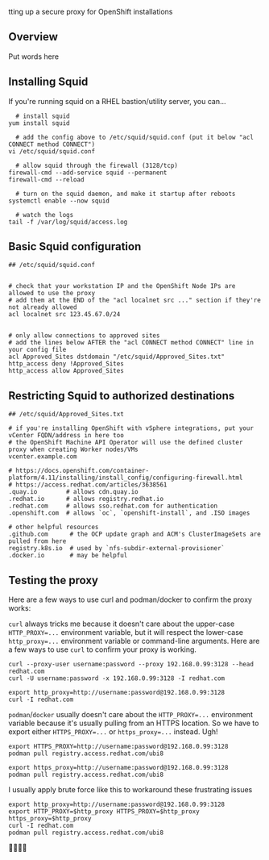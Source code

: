 tting up a secure proxy for OpenShift installations

## Overview

Put words here

## Installing Squid

If you're running squid on a RHEL bastion/utility server, you can...

```
  # install squid
yum install squid

  # add the config above to /etc/squid/squid.conf (put it below "acl CONNECT method CONNECT")
vi /etc/squid/squid.conf

  # allow squid through the firewall (3128/tcp)
firewall-cmd --add-service squid --permanent
firewall-cmd --reload

  # turn on the squid daemon, and make it startup after reboots
systemctl enable --now squid

  # watch the logs
tail -f /var/log/squid/access.log
```

## Basic Squid configuration

```
## /etc/squid/squid.conf


# check that your workstation IP and the OpenShift Node IPs are allowed to use the proxy
# add them at the END of the "acl localnet src ..." section if they're not already allowed
acl localnet src 123.45.67.0/24


# only allow connections to approved sites
# add the lines below AFTER the "acl CONNECT method CONNECT" line in your config file
acl Approved_Sites dstdomain "/etc/squid/Approved_Sites.txt"
http_access deny !Approved_Sites
http_access allow Approved_Sites
```

## Restricting Squid to authorized destinations

```
## /etc/squid/Approved_Sites.txt

# if you're installing OpenShift with vSphere integrations, put your vCenter FQDN/address in here too
# the OpenShift Machine API Operator will use the defined cluster proxy when creating Worker nodes/VMs
vcenter.example.com

# https://docs.openshift.com/container-platform/4.11/installing/install_config/configuring-firewall.html
# https://access.redhat.com/articles/3638561
.quay.io        # allows cdn.quay.io
.redhat.io      # allows registry.redhat.io
.redhat.com     # allows sso.redhat.com for authentication
.openshift.com  # allows `oc`, `openshift-install`, and .ISO images

# other helpful resources
.github.com      # the OCP update graph and ACM's ClusterImageSets are pulled from here
registry.k8s.io  # used by `nfs-subdir-external-provisioner`
.docker.io       # may be helpful
```

## Testing the proxy

Here are a few ways to use curl and podman/docker to confirm the proxy works:

`curl` always tricks me because it doesn't care about the upper-case `HTTP_PROXY=...` environment variable, but it will respect the lower-case `http_proxy=...` environment variable or command-line arguments. Here are a few ways to use `curl` to confirm your proxy is working.

```
curl --proxy-user username:password --proxy 192.168.0.99:3128 --head redhat.com
curl -U username:password -x 192.168.0.99:3128 -I redhat.com

export http_proxy=http://username:password@192.168.0.99:3128
curl -I redhat.com
```

`podman`/`docker` usually doesn't care about the `HTTP_PROXY=...` environment variable because it's usually pulling from an HTTPS location. So we have to export either `HTTPS_PROXY=...` or `https_proxy=...` instead. Ugh!

```
export HTTPS_PROXY=http://username:password@192.168.0.99:3128
podman pull registry.access.redhat.com/ubi8

export https_proxy=http://username:password@192.168.0.99:3128
podman pull registry.access.redhat.com/ubi8
```

I usually apply brute force like this to workaround these frustrating issues

```
export http_proxy=http://username:password@192.168.0.99:3128
export HTTP_PROXY=$http_proxy HTTPS_PROXY=$http_proxy https_proxy=$http_proxy
curl -I redhat.com
podman pull registry.access.redhat.com/ubi8
```
